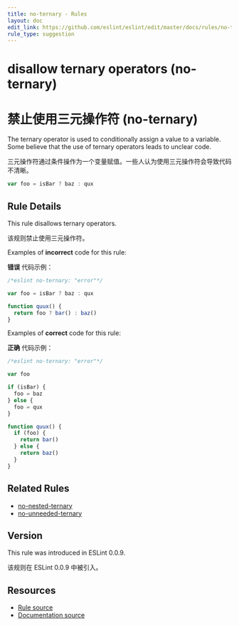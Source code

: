 ```yaml
---
title: no-ternary - Rules
layout: doc
edit_link: https://github.com/eslint/eslint/edit/master/docs/rules/no-ternary.md
rule_type: suggestion
---
```


<!-- Note: No pull requests accepted for this file. See README.md in the root directory for details. -->

# disallow ternary operators (no-ternary)

# 禁止使用三元操作符 (no-ternary)

The ternary operator is used to conditionally assign a value to a variable. Some believe that the use of ternary operators leads to unclear code.

三元操作符通过条件操作为一个变量赋值。一些人认为使用三元操作符会导致代码不清晰。

```js
var foo = isBar ? baz : qux
```

## Rule Details

This rule disallows ternary operators.

该规则禁止使用三元操作符。

Examples of **incorrect** code for this rule:

**错误** 代码示例：

```js
/*eslint no-ternary: "error"*/

var foo = isBar ? baz : qux

function quux() {
  return foo ? bar() : baz()
}
```

Examples of **correct** code for this rule:

**正确** 代码示例：

```js
/*eslint no-ternary: "error"*/

var foo

if (isBar) {
  foo = baz
} else {
  foo = qux
}

function quux() {
  if (foo) {
    return bar()
  } else {
    return baz()
  }
}
```

## Related Rules

- [no-nested-ternary](https://cn.eslint.org/docs/rules/no-nested-ternary)
- [no-unneeded-ternary](https://cn.eslint.org/docs/rules/no-unneeded-ternary)

## Version

This rule was introduced in ESLint 0.0.9.

该规则在 ESLint 0.0.9 中被引入。

## Resources

- [Rule source](https://github.com/eslint/eslint/tree/master/lib/rules/no-ternary.js)
- [Documentation source](https://github.com/eslint/eslint/tree/master/docs/rules/no-ternary.md)
